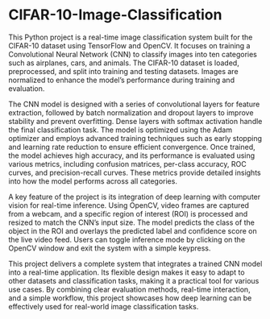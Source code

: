 # CIFAR-10-Image-Classification

This Python project is a real-time image classification system built for the CIFAR-10 dataset using TensorFlow and OpenCV. It focuses on training a Convolutional Neural Network (CNN) to classify images into ten categories such as airplanes, cars, and animals. The CIFAR-10 dataset is loaded, preprocessed, and split into training and testing datasets. Images are normalized to enhance the model’s performance during training and evaluation.

The CNN model is designed with a series of convolutional layers for feature extraction, followed by batch normalization and dropout layers to improve stability and prevent overfitting. Dense layers with softmax activation handle the final classification task. The model is optimized using the Adam optimizer and employs advanced training techniques such as early stopping and learning rate reduction to ensure efficient convergence. Once trained, the model achieves high accuracy, and its performance is evaluated using various metrics, including confusion matrices, per-class accuracy, ROC curves, and precision-recall curves. These metrics provide detailed insights into how the model performs across all categories.

A key feature of the project is its integration of deep learning with computer vision for real-time inference. Using OpenCV, video frames are captured from a webcam, and a specific region of interest (ROI) is processed and resized to match the CNN’s input size. The model predicts the class of the object in the ROI and overlays the predicted label and confidence score on the live video feed. Users can toggle inference mode by clicking on the OpenCV window and exit the system with a simple keypress.

This project delivers a complete system that integrates a trained CNN model into a real-time application. Its flexible design makes it easy to adapt to other datasets and classification tasks, making it a practical tool for various use cases. By combining clear evaluation methods, real-time interaction, and a simple workflow, this project showcases how deep learning can be effectively used for real-world image classification tasks.
